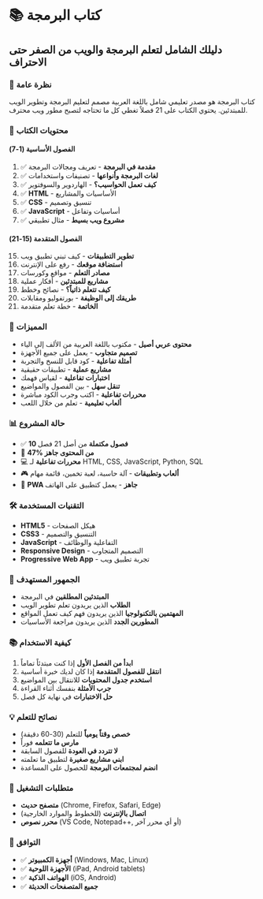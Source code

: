 # 📚 كتاب البرمجة

## دليلك الشامل لتعلم البرمجة والويب من الصفر حتى الاحتراف

### 🌟 نظرة عامة

كتاب البرمجة هو مصدر تعليمي شامل باللغة العربية مصمم لتعليم البرمجة وتطوير الويب للمبتدئين. يحتوي الكتاب على 21 فصلاً تغطي كل ما تحتاجه لتصبح مطور ويب محترف.

### 📖 محتويات الكتاب

#### الفصول الأساسية (1-7)
1. ✅ **مقدمة في البرمجة** - تعريف ومجالات البرمجة
2. ✅ **لغات البرمجة وأنواعها** - تصنيفات واستخدامات
3. ✅ **كيف تعمل الحواسيب؟** - الهاردوير والسوفتوير
4. ✅ **HTML** - الأساسيات والمشاريع
5. ✅ **CSS** - تنسيق وتصميم
6. ✅ **JavaScript** - أساسيات وتفاعل
7. ✅ **مشروع ويب بسيط** - مثال تطبيقي

#### الفصول المتقدمة (15-21)
15. **تطوير التطبيقات** - كيف تبني تطبيق ويب
16. **استضافة موقعك** - رفع على الإنترنت
17. **مصادر التعلم** - مواقع وكورسات
18. **مشاريع للمبتدئين** - أفكار عملية
19. **كيف تتعلم ذاتياً؟** - نصائح وخطط
20. **طريقك إلى الوظيفة** - بورتفوليو ومقابلات
21. **الخاتمة** - خطة تعلم متقدمة

### 🚀 المميزات

- **محتوى عربي أصيل** - مكتوب باللغة العربية من الألف إلى الياء
- **تصميم متجاوب** - يعمل على جميع الأجهزة
- **أمثلة تفاعلية** - كود قابل للنسخ والتجربة
- **مشاريع عملية** - تطبيقات حقيقية
- **اختبارات تفاعلية** - لقياس فهمك
- **تنقل سهل** - بين الفصول والمواضيع
- **محررات تفاعلية** - اكتب وجرب الكود مباشرة
- **ألعاب تعليمية** - تعلم من خلال اللعب

### 📊 حالة المشروع

- ✅ **10 فصول مكتملة** من أصل 21 فصل
- 🎯 **47% من المحتوى جاهز**
- 💻 **محررات تفاعلية** لـ HTML, CSS, JavaScript, Python, SQL
- 🎮 **ألعاب وتطبيقات** - آلة حاسبة، لعبة تخمين، قائمة مهام
- 📱 **PWA جاهز** - يعمل كتطبيق على الهاتف

### 🛠️ التقنيات المستخدمة

- **HTML5** - هيكل الصفحات
- **CSS3** - التنسيق والتصميم
- **JavaScript** - التفاعلية والوظائف
- **Responsive Design** - التصميم المتجاوب
- **Progressive Web App** - تجربة تطبيق ويب


### 🎯 الجمهور المستهدف

- **المبتدئين المطلقين** في البرمجة
- **الطلاب** الذين يريدون تعلم تطوير الويب
- **المهتمين بالتكنولوجيا** الذين يريدون فهم كيف تعمل المواقع
- **المطورين الجدد** الذين يريدون مراجعة الأساسيات

### 📚 كيفية الاستخدام

1. **ابدأ من الفصل الأول** إذا كنت مبتدئاً تماماً
2. **انتقل للفصول المتقدمة** إذا كان لديك خبرة أساسية
3. **استخدم جدول المحتويات** للانتقال بين المواضيع
4. **جرب الأمثلة** بنفسك أثناء القراءة
5. **حل الاختبارات** في نهاية كل فصل

### 💡 نصائح للتعلم

- **خصص وقتاً يومياً** للتعلم (30-60 دقيقة)
- **مارس ما تتعلمه** فوراً
- **لا تتردد في العودة** للفصول السابقة
- **ابني مشاريع صغيرة** لتطبيق ما تعلمته
- **انضم لمجتمعات البرمجة** للحصول على المساعدة

### 🔧 متطلبات التشغيل

- **متصفح حديث** (Chrome, Firefox, Safari, Edge)
- **اتصال بالإنترنت** (للخطوط والموارد الخارجية)
- **محرر نصوص** (VS Code, Notepad++, أو أي محرر آخر)

### 📱 التوافق

- ✅ **أجهزة الكمبيوتر** (Windows, Mac, Linux)
- ✅ **الأجهزة اللوحية** (iPad, Android tablets)
- ✅ **الهواتف الذكية** (iOS, Android)
- ✅ **جميع المتصفحات الحديثة**


